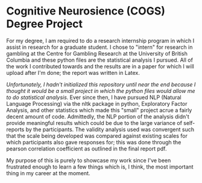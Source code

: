 # Cognitive Neurosience (COGS) Degree Project

For my degree, I am required to do a research internship program in which I assist in research for a graduate student. I chose to "intern" for research in gambling at the Centre for Gambling Research at the University of British Columbia and these python files are the statistical analysis I pursued. All of the work I contributed towards and the results are in a paper for which I will upload after I'm done; the report was written in Latex.

_Unfortunately, I hadn't initialized this repository until near the end because I thought it would be a small project in which the python files would allow me to do statistical analysis._
Ever since then, I have pursued NLP (Natural Language Processing) via the nltk package in python, Exploratory Factor Analysis, and other statistics which made this "small" project acrue a fairly decent amount of code. Admittedly, the NLP portion of the analysis didn't provide meaningful results which could be due to the large variance of self-reports by the participants. The validity analysis used was convergent such that the scale being developed was compared against existing scales for which participants also gave responses for; this was done through the pearson correlation coefficient as outlined in the final report pdf.

My purpose of this is purely to showcase my work since I've been frustrated enough to learn a few things which is, I think, the most important thing in my career at the moment.
